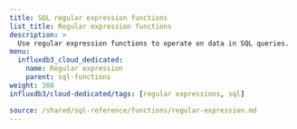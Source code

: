 ```yaml
---
title: SQL regular expression functions
list_title: Regular expression functions
description: >
  Use regular expression functions to operate on data in SQL queries.
menu:
  influxdb3_cloud_dedicated:
    name: Regular expression
    parent: sql-functions    
weight: 308
influxdb3/cloud-dedicated/tags: [regular expressions, sql]

source: /shared/sql-reference/functions/regular-expression.md
---
```


<!-- 
The content of this page is at /content/shared/sql-reference/functions/regular-expression.md
-->
